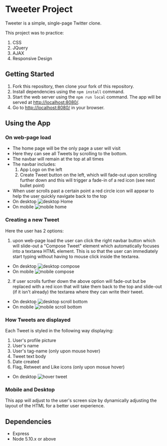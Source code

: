 # Tweeter Project

Tweeter is a simple, single-page Twitter clone.

This project was to practice:
1. CSS
2. JQuery
3. AJAX
4. Responsive Design

## Getting Started

1. Fork this repository, then clone your fork of this repository.
2. Install dependencies using the `npm install` command.
3. Start the web server using the `npm run local` command. The app will be served at <http://localhost:8080/>.
4. Go to <http://localhost:8080/> in your browser.

## Using the App
### On web-page load
* The home page will be the only page a user will visit
* Here they can see all Tweets by scrolling to the bottom.
* The navbar will remain at the top at all times
* The navbar includes:
  1. App Logo on the left
  2. Create Tweet button on the left, which will fade-out upon scrolling further down and this will trigger a fade-in of a red icon (see next bullet point)
* When user scrolls past a certain point a red circle icon will appear to help the user quickly navigate back to the top
* On desktop
![desktop Home](https://github.com/Eric-Lombardo/tweeter/blob/master/Docs/desktop_home.png?raw=true)
* On mobile
![mobile home](https://github.com/Eric-Lombardo/tweeter/blob/master/Docs/mobile_home.png?raw=true)


### Creating a new Tweet
Here the user has 2 options:
1. upon web-page load the user can click the right navbar button which will slide-out a "Compose Tweet" element which automatically focuses into a textarea HTML element. This is so that the user can immediately start typing without having to mouse click inside the textarea.
* On desktop
![desktop compose](https://github.com/Eric-Lombardo/tweeter/blob/master/Docs/desktop_compose.png?raw=true)
* On mobile
![mobile compose](https://github.com/Eric-Lombardo/tweeter/blob/master/Docs/mobile_compose.png?raw=true)
2. If user scrolls further down the above option will fade-out but be replaced with a red icon that will take them back to the top and slide-out (if it isn't already) the textarea where they can write their tweet.
* On desktop
![desktop scroll bottom](https://github.com/Eric-Lombardo/tweeter/blob/master/Docs/desktop_scroll_bottom.png?raw=true)
* On mobile
![mobile scroll bottom](https://github.com/Eric-Lombardo/tweeter/blob/master/Docs/mobile_hover_scroll_bottom.png?raw=true)

### How Tweets are displayed
Each Tweet is styled in the following way displaying:
1. User's profile picture
2. User's name
3. User's tag-name (only upon mouse hover)
4. Tweet text body
5. Date created
6. Flag, Retweet and Like icons (only upon mosue hover)
* On desktop
![hover tweet](https://github.com/Eric-Lombardo/tweeter/blob/master/Docs/desktop_hover_tweet.png?raw=true)

### Mobile and Desktop
This app will adjust to the user's screen size by dynamically adjusting the layout of the HTML for a better user experience. 

## Dependencies

- Express
- Node 5.10.x or above
